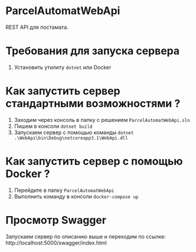 # ParcelAutomatWebApi
REST API для постамата.

# Требования для запуска сервера
1. Установить утилиту `dotnet` или Docker

# Как запустить сервер стандартными возможностями ?
1. Заходим через консоль в папку с решением `ParcelAutomatWebApi.sln`
2. Пишем в консоли `dotnet build`
3. Запускаем сервер с помощью команды `dotnet .\WebApi\bin\Debug\netcoreapp3.1\WebApi.dll`

# Как запустить сервер с помощью Docker ?
1. Перейдите в папку `ParcelAutomatWebApi`
2. Выполнить команду в консоли `docker-compose up`

# Просмотр Swagger
Запускаем сервер по описанию выше и переходим по ссылке: http://localhost:5000/swagger/index.html
